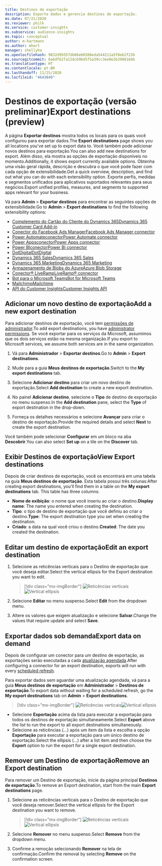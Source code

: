```yaml
---
title: Destinos de exportação
description: Exporte dados e gerencie destinos de exportação.
ms.date: 07/21/2020
ms.reviewer: philk
ms.service: customer-insights
ms.subservice: audience-insights
ms.topic: conceptual
author: m-hartmann
ms.author: mhart
manager: shellyha
ms.openlocfilehash: 9032d99357db86e66588eda544211a5f8eb2f23b
ms.sourcegitcommit: 6a6df62fa12dcb9bd5f5a39cc3ee0e2b3988184b
ms.translationtype: HT
ms.contentlocale: pt-BR
ms.lasthandoff: 11/25/2020
ms.locfileid: "4643849"
---
```

# <a name="export-destinations-preview"></a><span data-ttu-id="b9c27-103">Destinos de exportação (versão preliminar)</span><span class="sxs-lookup"><span data-stu-id="b9c27-103">Export destinations (preview)</span></span>

<span data-ttu-id="b9c27-104">A página **Exportar destinos** mostra todos os locais para os quais você configurou para exportar dados.</span><span class="sxs-lookup"><span data-stu-id="b9c27-104">The **Export destinations** page shows you all locations you've set up to export data to.</span></span> <span data-ttu-id="b9c27-105">Você também pode adicionar novos destinos para exportação.</span><span class="sxs-lookup"><span data-stu-id="b9c27-105">You can also add new destinations for export.</span></span> <span data-ttu-id="b9c27-106">Além disso, ela mostra as opções de exportação disponíveis no momento.</span><span class="sxs-lookup"><span data-stu-id="b9c27-106">Additionally, it shows export currently available options.</span></span> <span data-ttu-id="b9c27-107">Obtenha uma visão geral rápida, descrição e descubra o que você pode fazer com cada opção de extensibilidade.</span><span class="sxs-lookup"><span data-stu-id="b9c27-107">Get a quick overview, description, and find out what you can do with each extensibility option.</span></span> <span data-ttu-id="b9c27-108">Exporte perfis, medidas e segmentos unificados para aplicativos suportados relevantes para seus negócios.</span><span class="sxs-lookup"><span data-stu-id="b9c27-108">Export unified profiles, measures, and segments to supported apps relevant for your business.</span></span>

<span data-ttu-id="b9c27-109">Vá para **Admin** > **Exportar destinos** para encontrar as seguintes opções de extensibilidade:</span><span class="sxs-lookup"><span data-stu-id="b9c27-109">Go to **Admin** > **Export destinations** to find the following extensibility options:</span></span>

- [<span data-ttu-id="b9c27-110">Complemento do Cartão do Cliente do Dynamics 365</span><span class="sxs-lookup"><span data-stu-id="b9c27-110">Dynamics 365 Customer Card Add-in</span></span>](customer-card-add-in.md)
- [<span data-ttu-id="b9c27-111">Conector do Facebook Ads Manager</span><span class="sxs-lookup"><span data-stu-id="b9c27-111">Facebook Ads Manager connector</span></span>](export-facebook.md)
- [<span data-ttu-id="b9c27-112">Power Automateconector</span><span class="sxs-lookup"><span data-stu-id="b9c27-112">Power Automate connector</span></span>](export-power-automate.md)
- [<span data-ttu-id="b9c27-113">Power Appsconector</span><span class="sxs-lookup"><span data-stu-id="b9c27-113">Power Apps connector</span></span>](export-power-apps.md)
- [<span data-ttu-id="b9c27-114">Power BIconector</span><span class="sxs-lookup"><span data-stu-id="b9c27-114">Power BI connector</span></span>](export-power-bi.md)
- [<span data-ttu-id="b9c27-115">DotDigital</span><span class="sxs-lookup"><span data-stu-id="b9c27-115">DotDigital</span></span>](export-dotdigital.md)
- [<span data-ttu-id="b9c27-116">Dynamics 365 Sales</span><span class="sxs-lookup"><span data-stu-id="b9c27-116">Dynamics 365 Sales</span></span>](export-dynamics365-sales.md)
- [<span data-ttu-id="b9c27-117">Dynamics 365 Marketing</span><span class="sxs-lookup"><span data-stu-id="b9c27-117">Dynamics 365 Marketing</span></span>](export-dynamics365-marketing.md)
- [<span data-ttu-id="b9c27-118">Armazenamento de Blobs do Azure</span><span class="sxs-lookup"><span data-stu-id="b9c27-118">Azure Blob Storage</span></span>](export-azure-blob-storage.md)
- [<span data-ttu-id="b9c27-119">Conector&reg; LiveRamp</span><span class="sxs-lookup"><span data-stu-id="b9c27-119">LiveRamp&reg; connector</span></span>](export-liveramp.md)
- [<span data-ttu-id="b9c27-120">Bot para o Microsoft Teams</span><span class="sxs-lookup"><span data-stu-id="b9c27-120">Bot for Microsoft Teams</span></span>](export-teams-bot.md)
- [<span data-ttu-id="b9c27-121">Mailchimp</span><span class="sxs-lookup"><span data-stu-id="b9c27-121">Mailchimp</span></span>](export-mailchimp.md)
- [<span data-ttu-id="b9c27-122">API do Customer Insights</span><span class="sxs-lookup"><span data-stu-id="b9c27-122">Customer Insights API</span></span>](apis.md)

## <a name="add-a-new-export-destination"></a><span data-ttu-id="b9c27-123">Adicionar um novo destino de exportação</span><span class="sxs-lookup"><span data-stu-id="b9c27-123">Add a new export destination</span></span>

<span data-ttu-id="b9c27-124">Para adicionar destinos de exportação, você tem [permissões de administrador](permissions.md).</span><span class="sxs-lookup"><span data-stu-id="b9c27-124">To add export destinations, you have [administrator permissions](permissions.md).</span></span> <span data-ttu-id="b9c27-125">Se você exportar para os serviços da Microsoft, assumimos que os dois serviços estão na mesma organização.</span><span class="sxs-lookup"><span data-stu-id="b9c27-125">If you export to Microsoft services, we assume both services are in the same organization.</span></span>

1. <span data-ttu-id="b9c27-126">Vá para **Administrador** > **Exportar destinos**.</span><span class="sxs-lookup"><span data-stu-id="b9c27-126">Go to **Admin** > **Export destinations**.</span></span>

1. <span data-ttu-id="b9c27-127">Mude para a guia **Meus destinos de exportação**.</span><span class="sxs-lookup"><span data-stu-id="b9c27-127">Switch to the **My export destinations** tab.</span></span>

1. <span data-ttu-id="b9c27-128">Selecione **Adicionar destino** para criar um novo destino de exportação.</span><span class="sxs-lookup"><span data-stu-id="b9c27-128">Select **Add destination** to create a new export destination.</span></span>

1. <span data-ttu-id="b9c27-129">No painel **Adicionar destino**, selecione o **Tipo** de destino de exportação no menu suspenso.</span><span class="sxs-lookup"><span data-stu-id="b9c27-129">In the **Add destination** pane, select the **Type** of export destination in the drop-down.</span></span>

1. <span data-ttu-id="b9c27-130">Forneça os detalhes necessários e selecione **Avançar** para criar o destino de exportação.</span><span class="sxs-lookup"><span data-stu-id="b9c27-130">Provide the required details and select **Next** to create the export destination.</span></span>

<span data-ttu-id="b9c27-131">Você também pode selecionar **Configurar** em um bloco na aba **Descobrir**.</span><span class="sxs-lookup"><span data-stu-id="b9c27-131">You can also select **Set up** on a tile on the **Discover** tab.</span></span>

## <a name="view-export-destinations"></a><span data-ttu-id="b9c27-132">Exibir Destinos de exportação</span><span class="sxs-lookup"><span data-stu-id="b9c27-132">View Export destinations</span></span>

<span data-ttu-id="b9c27-133">Depois de criar destinos de exportação, você os encontrará em uma tabela na guia **Meus destinos de exportação**. Esta tabela possui três colunas:</span><span class="sxs-lookup"><span data-stu-id="b9c27-133">After creating export destinations, you'll find them in a table on the **My export destinations** tab. This table has three columns:</span></span>

- <span data-ttu-id="b9c27-134">**Nome de exibição**: o nome que você inseriu ao criar o destino.</span><span class="sxs-lookup"><span data-stu-id="b9c27-134">**Display name**: The name you entered when creating the destination.</span></span>
- <span data-ttu-id="b9c27-135">**Tipo**: o tipo de destino de exportação que você definiu ao criar o destino.</span><span class="sxs-lookup"><span data-stu-id="b9c27-135">**Type**: The export destination type you set when creating the destination.</span></span>
- <span data-ttu-id="b9c27-136">**Criado**: a data na qual você criou o destino.</span><span class="sxs-lookup"><span data-stu-id="b9c27-136">**Created**: The date you created the destination.</span></span>

## <a name="edit-an-export-destination"></a><span data-ttu-id="b9c27-137">Editar um destino de exportação</span><span class="sxs-lookup"><span data-stu-id="b9c27-137">Edit an export destination</span></span>

1. <span data-ttu-id="b9c27-138">Selecione as reticências verticais para o Destino de exportação que você deseja editar.</span><span class="sxs-lookup"><span data-stu-id="b9c27-138">Select the vertical ellipsis for the Export destination you want to edit.</span></span>

   > [!div class="mx-imgBorder"]
   > <span data-ttu-id="b9c27-139">![Reticências verticais](media/export-destinations-page-ellipsis.png "Reticências verticais")</span><span class="sxs-lookup"><span data-stu-id="b9c27-139">![Vertical ellipsis](media/export-destinations-page-ellipsis.png "Vertical ellipsis")</span></span>

1. <span data-ttu-id="b9c27-140">Selecione **Editar** no menu suspenso.</span><span class="sxs-lookup"><span data-stu-id="b9c27-140">Select **Edit** from the dropdown menu.</span></span>

1. <span data-ttu-id="b9c27-141">Altere os valores que exigem atualização e selecione **Salvar**.</span><span class="sxs-lookup"><span data-stu-id="b9c27-141">Change the values that require update and select **Save**.</span></span>

## <a name="export-data-on-demand"></a><span data-ttu-id="b9c27-142">Exportar dados sob demanda</span><span class="sxs-lookup"><span data-stu-id="b9c27-142">Export data on demand</span></span>

<span data-ttu-id="b9c27-143">Depois de configurar um conector para um destino de exportação, as exportações serão executadas a cada [atualização agendada](system.md#schedule-tab).</span><span class="sxs-lookup"><span data-stu-id="b9c27-143">After configuring a connector for an export destination, exports will run with every [scheduled refresh](system.md#schedule-tab).</span></span>

<span data-ttu-id="b9c27-144">Para exportar dados sem aguardar uma atualização agendada, vá para a guia **Meus destinos de exportação** em **Administrador** > **Destinos de exportação**.</span><span class="sxs-lookup"><span data-stu-id="b9c27-144">To export data without waiting for a scheduled refresh, go the **My export destinations** tab on **Admin** > **Export destinations**.</span></span>

> [!div class="mx-imgBorder"]
> <span data-ttu-id="b9c27-145">![Reticências verticais](media/export-destinations-page-ellipsis.png "Reticências verticais")</span><span class="sxs-lookup"><span data-stu-id="b9c27-145">![Vertical ellipsis](media/export-destinations-page-ellipsis.png "Vertical ellipsis")</span></span>

- <span data-ttu-id="b9c27-146">Selecione **Exportação** acima da lista para executar a exportação para todos os destinos de exportação simultaneamente.</span><span class="sxs-lookup"><span data-stu-id="b9c27-146">Select **Export** above the list to run the export to all export destinations simultaneously.</span></span>
- <span data-ttu-id="b9c27-147">Selecione as reticências (...) após um item da lista e escolha a opção **Exportação** para executar a exportação para um único destino de exportação.</span><span class="sxs-lookup"><span data-stu-id="b9c27-147">Select the ellipsis (...) after a list item and then choose the **Export** option to run the export for a single export destination.</span></span>

## <a name="remove-an-export-destination"></a><span data-ttu-id="b9c27-148">Remover um Destino de exportação</span><span class="sxs-lookup"><span data-stu-id="b9c27-148">Remove an Export destination</span></span>

<span data-ttu-id="b9c27-149">Para remover um Destino de exportação, inicie da página principal **Destinos de exportação**.</span><span class="sxs-lookup"><span data-stu-id="b9c27-149">To remove an Export destination, start from the main **Export destinations** page.</span></span>

1. <span data-ttu-id="b9c27-150">Selecione as reticências verticais para o Destino de exportação que você deseja remover.</span><span class="sxs-lookup"><span data-stu-id="b9c27-150">Select the vertical ellipsis for the Export destination you want to remove.</span></span>

   > [!div class="mx-imgBorder"]
   > <span data-ttu-id="b9c27-151">![Reticências verticais](media/export-destinations-page-ellipsis.png "Reticências verticais")</span><span class="sxs-lookup"><span data-stu-id="b9c27-151">![Vertical ellipsis](media/export-destinations-page-ellipsis.png "Vertical ellipsis")</span></span>

2. <span data-ttu-id="b9c27-152">Selecione **Remover** no menu suspenso.</span><span class="sxs-lookup"><span data-stu-id="b9c27-152">Select **Remove** from the dropdown menu.</span></span>

3. <span data-ttu-id="b9c27-153">Confirme a remoção selecionando **Remover** na tela de confirmação.</span><span class="sxs-lookup"><span data-stu-id="b9c27-153">Confirm the removal by selecting **Remove** on the confirmation screen.</span></span>
